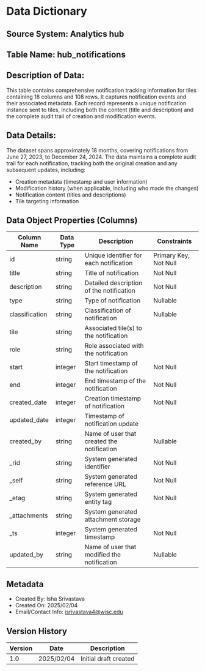 # Data Dictionary

## Source System: Analytics hub

## Table Name: hub_notifications

## Description of Data: 

This table contains comprehensive notification tracking information for tiles containing 18 columns and 108 rows. It captures notification events and their associated metadata. Each record represents a unique notification instance sent to tiles, including both the content (title and description) and the complete audit trail of creation and modification events.

## Data Details:

The dataset spans approximately 18 months, covering notifications from June 27, 2023, to December 24, 2024. The data maintains a complete audit trail for each notification, tracking both the original creation and any subsequent updates, including:
- Creation metadata (timestamp and user information)
- Modification history (when applicable, including who made the changes)
- Notification content (titles and descriptions)
- Tile targeting information

##  Data Object Properties (Columns)

| Column Name    | Data Type | Description                                     | Constraints          |
|----------------|-----------|-------------------------------------------------|----------------------|
| id             | string    | Unique identifier for each notification         | Primary Key, Not Null|
| title          | string    | Title of notification                           | Not Null             |
| description    | string    | Detailed description of the notification        | Not Null             |
| type           | string    | Type of notification                            | Nullable             |
| classification | string    | Classification of notification                  | Nullable             |
| tile           | string    | Associated tile(s) to the notification          |                      |
| role           | string    | Role associated with the notification           |                      |
| start          | integer   | Start timestamp of the notification             | Not Null             |
| end            | integer   | End timestamp of the notification               | Not Null             |
| created_date   | integer   | Creation timestamp of notification              | Not Null             |
| updated_date   | integer   | Timestamp of notification update                |                      |
| created_by     | string    | Name of user that created the notification      | Nullable             |
| _rid           | string    | System generated identifier                     | Not Null             |
| _self          | string    | System generated reference URL                  | Not Null             |
| _etag          | string    | System generated entity tag                     | Not Null             |
| _attachments   | string    | System generated attachment storage             |                      |
| _ts            | integer   | System generated timestamp                      | Not Null             |
| updated_by     | string    | Name of user that modified the notification     | Nullable             |


## Metadata 
- Created By: Isha Srivastava
- Created On: 2025/02/04  
- Email/Contact Info: isrivastava4@wisc.edu

## Version History
| Version | Date       | Description                |
|---------|------------|----------------------------|
| 1.0     | 2025/02/04 | Initial draft created      |
